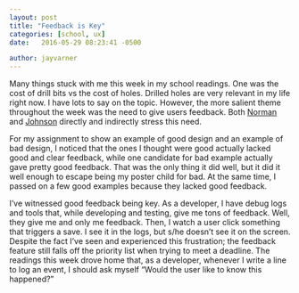 ```yaml
---
layout: post
title: "Feedback is Key"
categories: [school, ux]
date:   2016-05-29 08:23:41 -0500

author: jayvarner
---
```

Many things stuck with me this week in my school readings. One was the cost of drill bits vs the cost of holes. Drilled holes are very relevant in my life right now. I have lots to say on the topic. However, the more salient theme throughout the week was the need to give users feedback. Both [Norman](https://en.wikipedia.org/wiki/The_Design_of_Everyday_Things) and [Johnson](https://archive.org/details/DesigningWithTheMindInMind) directly and indirectly stress this need.

For my assignment to show an example of good design and an example of bad design, I noticed that the ones I thought were good actually lacked good and clear feedback, while one candidate for bad example actually gave pretty good feedback. That was the only thing it did well, but it did it well enough to escape being my poster child for bad. At the same time, I passed on a few good examples because they lacked good feedback.

I’ve witnessed good feedback being key. As a developer, I have debug logs and tools that, while developing and testing, give me tons of feedback. Well, they give me and only me feedback. Then, I watch a user click something that triggers a save. I see it in the logs, but s/he doesn’t see it on the screen. Despite the fact I’ve seen and experienced this frustration; the feedback feature still falls off the priority list when trying to meet a deadline. The readings this week drove home that, as a developer, whenever I write a line to log an event, I should ask myself “Would the user like to know this happened?”

